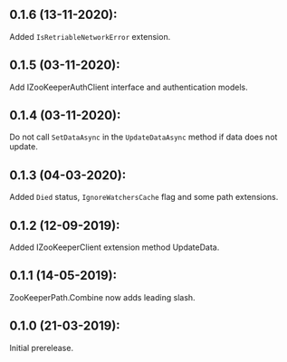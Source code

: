 ## 0.1.6 (13-11-2020):

Added `IsRetriableNetworkError` extension.

## 0.1.5 (03-11-2020):

Add IZooKeeperAuthClient interface and authentication models.

## 0.1.4 (03-11-2020):

Do not call `SetDataAsync` in the `UpdateDataAsync` method if data does not update.

## 0.1.3 (04-03-2020):

Added `Died` status, `IgnoreWatchersCache` flag and some path extensions.

## 0.1.2 (12-09-2019): 

Added IZooKeeperClient extension method UpdateData.

## 0.1.1 (14-05-2019): 

ZooKeeperPath.Combine now adds leading slash.

## 0.1.0 (21-03-2019): 

Initial prerelease.
